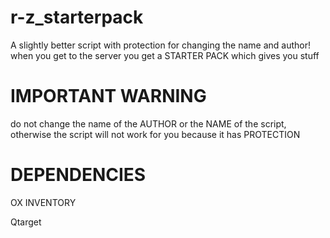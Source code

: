 # r-z_starterpack

A slightly better script with protection for changing the name and author! when you get to the server you get a STARTER PACK which gives you stuff

# IMPORTANT WARNING

do not change the name of the AUTHOR or the NAME of the script, otherwise the script will not work for you because it has PROTECTION

# DEPENDENCIES

OX INVENTORY 

Qtarget
